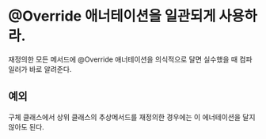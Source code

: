 # @Override 애너테이션을 일관되게 사용하라.
재정의한 모든 메서드에 @Override 애너테이션을 의식적으로 달면 실수했을 때 컴파일러가 바로 알려준다.

## 예외
구체 클래스에서 상위 클래스의 추상메서드를 재정의한 경우에는 이 에너테이션을 달지 않아도 된다.

